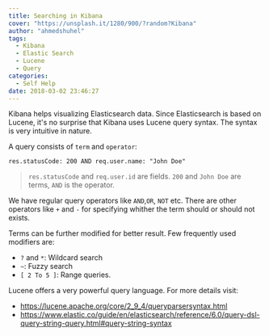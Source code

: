 ```yaml
---
title: Searching in Kibana
cover: "https://unsplash.it/1280/900/?random?Kibana"
author: "ahmedshuhel"
tags:
  - Kibana
  - Elastic Search
  - Lucene
  - Query
categories:
  - Self Help
date: 2018-03-02 23:46:27
---
```



Kibana helps visualizing Elasticsearch data. Since Elasticsearch is based on Lucene, it's no surprise that Kibana uses Lucene query syntax. The syntax is very intuitive in nature.

A query consists of `term` and `operator`:

```shell
res.statusCode: 200 AND req.user.name: "John Doe"

```
> `res.statusCode` and `req.user.id` are fields. `200` and `John Doe` are terms, `AND` is the operator.


We have regular query operators like `AND`,`OR`, `NOT` etc. There are other operators like `+` and `-` for specifying whither the term should or should not exists.

Terms can be further modified for better result. Few frequently used modifiers are:

- `?` and `*`: Wildcard search
- `~`: Fuzzy search
- `[ 2 To 5 ]`: Range queries.

Lucene offers a very powerful query language. For more details visit:
- https://lucene.apache.org/core/2_9_4/queryparsersyntax.html
- https://www.elastic.co/guide/en/elasticsearch/reference/6.0/query-dsl-query-string-query.html#query-string-syntax
